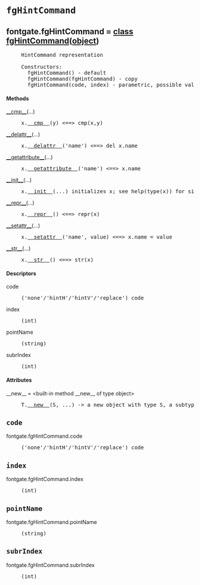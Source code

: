 

<a name="fontgate.fgHintCommand"></a>

# `fgHintCommand`


<dt class="class"><h2><span class="class-name">fontgate.fgHintCommand</span> = <a name="fontgate.fgHintCommand" href="#fontgate.fgHintCommand">class fgHintCommand</a>(<a href="./__builtin__.html#object">object</a>)</h2></dt><dd class="class"><dd>


<pre class="doc" markdown="0">HintCommand representation

Constructors:
  fgHintCommand() - default
  fgHintCommand(fgHintCommand) - copy
  fgHintCommand(code, index) - parametric, possible values for code are 'none'/'hintH'/'hintV'/'replace'</pre>


</dd><h4 class="head-methods">Methods </h4><dl class="function"><dt><a name="fgHintCommand-__cmp__" href="#fgHintCommand-__cmp__"><span class="function-name">__cmp__</span></a><span class="argspec">(...)</span></dt><dd>

<pre class="doc" markdown="0">x.<a href="#fontgate.fgHintCommand-__cmp__">__cmp__</a>(y) <==> cmp(x,y)</pre>

</dd></dl>
<dl class="function"><dt><a name="fgHintCommand-__delattr__" href="#fgHintCommand-__delattr__"><span class="function-name">__delattr__</span></a><span class="argspec">(...)</span></dt><dd>

<pre class="doc" markdown="0">x.<a href="#fontgate.fgHintCommand-__delattr__">__delattr__</a>('name') <==> del x.name</pre>

</dd></dl>
<dl class="function"><dt><a name="fgHintCommand-__getattribute__" href="#fgHintCommand-__getattribute__"><span class="function-name">__getattribute__</span></a><span class="argspec">(...)</span></dt><dd>

<pre class="doc" markdown="0">x.<a href="#fontgate.fgHintCommand-__getattribute__">__getattribute__</a>('name') <==> x.name</pre>

</dd></dl>
<dl class="function"><dt><a name="fgHintCommand-__init__" href="#fgHintCommand-__init__"><span class="function-name">__init__</span></a><span class="argspec">(...)</span></dt><dd>

<pre class="doc" markdown="0">x.<a href="#fontgate.fgHintCommand-__init__">__init__</a>(...) initializes x; see help(type(x)) for signature</pre>

</dd></dl>
<dl class="function"><dt><a name="fgHintCommand-__repr__" href="#fgHintCommand-__repr__"><span class="function-name">__repr__</span></a><span class="argspec">(...)</span></dt><dd>

<pre class="doc" markdown="0">x.<a href="#fontgate.fgHintCommand-__repr__">__repr__</a>() <==> repr(x)</pre>

</dd></dl>
<dl class="function"><dt><a name="fgHintCommand-__setattr__" href="#fgHintCommand-__setattr__"><span class="function-name">__setattr__</span></a><span class="argspec">(...)</span></dt><dd>

<pre class="doc" markdown="0">x.<a href="#fontgate.fgHintCommand-__setattr__">__setattr__</a>('name', value) <==> x.name = value</pre>

</dd></dl>
<dl class="function"><dt><a name="fgHintCommand-__str__" href="#fgHintCommand-__str__"><span class="function-name">__str__</span></a><span class="argspec">(...)</span></dt><dd>

<pre class="doc" markdown="0">x.<a href="#fontgate.fgHintCommand-__str__">__str__</a>() <==> str(x)</pre>

</dd></dl>

  <h4 class="head-desc">Descriptors </h4><dl class="descriptor"><dt>code</dt>
<dd>

<pre class="doc" markdown="0">('none'/'hintH'/'hintV'/'replace') code</pre>

</dd>
</dl>
<dl class="descriptor"><dt>index</dt>
<dd>

<pre class="doc" markdown="0">(int)</pre>

</dd>
</dl>
<dl class="descriptor"><dt>pointName</dt>
<dd>

<pre class="doc" markdown="0">(string)</pre>

</dd>
</dl>
<dl class="descriptor"><dt>subrIndex</dt>
<dd>

<pre class="doc" markdown="0">(int)</pre>

</dd>
</dl>

  <h4 class="head-attrs">Attributes </h4><dl><dt><span class="other-name">__new__</span> = &lt;built-in method __new__ of type object&gt;<dd>

<pre class="doc" markdown="0">T.<a href="#fontgate.fgHintCommand-__new__">__new__</a>(S, ...) -> a new object with type S, a subtype of T</pre>

</dd></dl>
</dd>


<a name="fontgate.fgHintCommand.code"></a>

## `code`


<dl class="descriptor"><dt>fontgate.fgHintCommand.code</dt>
<dd>

<pre class="doc" markdown="0">('none'/'hintH'/'hintV'/'replace') code</pre>

</dd>
</dl>



<a name="fontgate.fgHintCommand.index"></a>

## `index`


<dl class="descriptor"><dt>fontgate.fgHintCommand.index</dt>
<dd>

<pre class="doc" markdown="0">(int)</pre>

</dd>
</dl>



<a name="fontgate.fgHintCommand.pointName"></a>

## `pointName`


<dl class="descriptor"><dt>fontgate.fgHintCommand.pointName</dt>
<dd>

<pre class="doc" markdown="0">(string)</pre>

</dd>
</dl>



<a name="fontgate.fgHintCommand.subrIndex"></a>

## `subrIndex`


<dl class="descriptor"><dt>fontgate.fgHintCommand.subrIndex</dt>
<dd>

<pre class="doc" markdown="0">(int)</pre>

</dd>
</dl>

